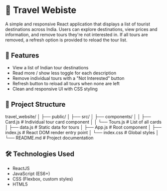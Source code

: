 # 🧳 Travel Webiste

A simple and responsive React application that displays a list of tourist destinations across India. Users can explore destinations, view prices and information, and remove tours they're not interested in. If all tours are removed, a refresh option is provided to reload the tour list.

## 🚀 Features

- View a list of Indian tour destinations
- Read more / show less toggle for each description
- Remove individual tours with a "Not Interested" button
- Refresh button to reload all tours when none are left
- Clean and responsive UI with CSS styling

## 📁 Project Structure

travel_website/
│
├── public/
│
├── src/
│ ├── components/
│ │ ├── Card.js # Individual tour card component
│ │ └── Tours.js # List of all cards
│ ├── data.js # Static data for tours
│ ├── App.js # Root component
│ ├── index.js # React DOM render entry point
│ └── index.css # Global styles
│
└── README.md # Project documentation


## 🛠️ Technologies Used

- ReactJS
- JavaScript (ES6+)
- CSS (Flexbox, custom styles)
- HTML5

